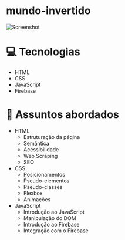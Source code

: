 # mundo-invertido
![Screenshot](https://user-images.githubusercontent.com/98699264/191169406-e0a2f25a-de77-4caa-b7eb-08650fb40541.png)

# 💻 Tecnologias
* HTML
* CSS
* JavaScript
* Firebase

# 💬 Assuntos abordados
* HTML
  * Estruturação da página
  * Semântica
  * Acessibilidade
  * Web Scraping
  * SEO
* CSS
  * Posicionamentos
  * Pseudo-elementos
  * Pseudo-classes
  * Flexbox
  * Animações
* JavaScript
  * Introdução ao JavaScript
  * Manipulação do DOM
  * Introdução ao Firebase
  * Integração com o Firebase
